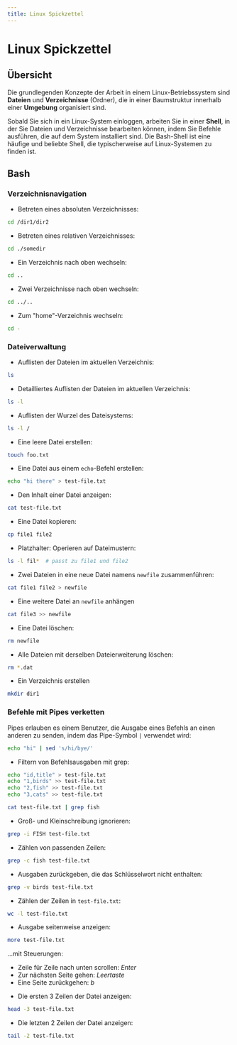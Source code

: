 ```yaml
---
title: Linux Spickzettel
---
```


# Linux Spickzettel

## Übersicht

Die grundlegenden Konzepte der Arbeit in einem Linux-Betriebssystem sind **Dateien** und **Verzeichnisse** (Ordner), die in einer Baumstruktur innerhalb einer **Umgebung** organisiert sind.

Sobald Sie sich in ein Linux-System einloggen, arbeiten Sie in einer **Shell**, in der Sie Dateien und Verzeichnisse bearbeiten können, indem Sie Befehle ausführen, die auf dem System installiert sind. Die Bash-Shell ist eine häufige und beliebte Shell, die typischerweise auf Linux-Systemen zu finden ist.

## Bash

### Verzeichnisnavigation

* Betreten eines absoluten Verzeichnisses:

```bash
cd /dir1/dir2
```

* Betreten eines relativen Verzeichnisses:

```bash
cd ./somedir
```

* Ein Verzeichnis nach oben wechseln:

```bash
cd ..
```

* Zwei Verzeichnisse nach oben wechseln:

```bash
cd ../..
```

* Zum "home"-Verzeichnis wechseln:

```bash
cd -
```

### Dateiverwaltung

* Auflisten der Dateien im aktuellen Verzeichnis:

```bash
ls
```

* Detailliertes Auflisten der Dateien im aktuellen Verzeichnis:

```bash
ls -l
```

* Auflisten der Wurzel des Dateisystems:

```bash
ls -l /
```

* Eine leere Datei erstellen:

```bash
touch foo.txt
```

* Eine Datei aus einem `echo`-Befehl erstellen:

```bash
echo "hi there" > test-file.txt
```

* Den Inhalt einer Datei anzeigen:

```bash
cat test-file.txt
```

* Eine Datei kopieren:

```bash
cp file1 file2
```

* Platzhalter: Operieren auf Dateimustern:

```bash
ls -l fil*  # passt zu file1 und file2
```

* Zwei Dateien in eine neue Datei namens `newfile` zusammenführen:

```bash
cat file1 file2 > newfile
```

* Eine weitere Datei an `newfile` anhängen

```bash
cat file3 >> newfile
```

* Eine Datei löschen:

```bash
rm newfile
```

* Alle Dateien mit derselben Dateierweiterung löschen:

```bash
rm *.dat
```

* Ein Verzeichnis erstellen

```bash
mkdir dir1
```

### Befehle mit Pipes verketten

Pipes erlauben es einem Benutzer, die Ausgabe eines Befehls an einen anderen zu senden, indem das Pipe-Symbol `|` verwendet wird:

```bash
echo "hi" | sed 's/hi/bye/'
```

* Filtern von Befehlsausgaben mit grep:

```bash
echo "id,title" > test-file.txt
echo "1,birds" >> test-file.txt
echo "2,fish" >> test-file.txt
echo "3,cats" >> test-file.txt

cat test-file.txt | grep fish
```

* Groß- und Kleinschreibung ignorieren:

```bash
grep -i FISH test-file.txt
```

* Zählen von passenden Zeilen:

```bash
grep -c fish test-file.txt
```

* Ausgaben zurückgeben, die das Schlüsselwort nicht enthalten:

```bash
grep -v birds test-file.txt
```

* Zählen der Zeilen in `test-file.txt`:

```bash
wc -l test-file.txt
```

* Ausgabe seitenweise anzeigen:

```bash
more test-file.txt
```

...mit Steuerungen:

- Zeile für Zeile nach unten scrollen: *Enter*
- Zur nächsten Seite gehen: *Leertaste*
- Eine Seite zurückgehen: *b*

* Die ersten 3 Zeilen der Datei anzeigen:

```bash
head -3 test-file.txt
```

* Die letzten 2 Zeilen der Datei anzeigen:

```bash
tail -2 test-file.txt
```
